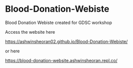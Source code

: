 # Blood-Donation-Webiste
Blood Donation Webiste created for GDSC workshop

Access the website here

https://ashwinsheoran02.github.io/Blood-Donation-Webiste/

or here 

https://blood-donation-website.ashwinsheoran.repl.co/
